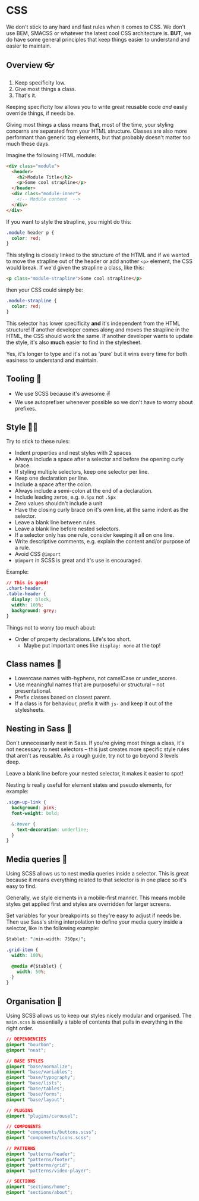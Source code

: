 # CSS

We don't stick to any hard and fast rules when it comes to CSS. We don't use BEM, SMACSS or whatever the latest cool CSS architecture is. __BUT__, we do have some general principles that keep things easier to understand and easier to maintain.

## Overview :eyeglasses:

1. Keep specificity low.
2. Give most things a class.
3. That's it.

Keeping specificity low allows you to write great reusable code _and_ easily override things, if needs be.

Giving most things a class means that, most of the time, your styling concerns are separated from your HTML structure. Classes are also more performant than generic tag elements, but that probably doesn't matter too much these days.

Imagine the following HTML module:

```html
<div class="module">
  <header>
    <h2>Module Title</h2>
    <p>Some cool strapline</p>
  </header>
  <div class="module-inner">
    <!-- Module content  -->
  </div>
</div>
```

If you want to style the strapline, you might do this:

```css
.module header p {
  color: red;
}
```

This styling is closely linked to the structure of the HTML and if we wanted to move the strapline out of the header or add another ```<p>``` element, the CSS would break. If we'd given the strapline a class, like this:

```html
<p class="module-strapline">Some cool strapline</p>
```

then your CSS could simply be:

```css
.module-strapline {
  color: red;
}
```

This selector has lower specificity __and__ it's independent from the HTML structure! If another developer comes along and moves the strapline in the HTML, the CSS should work the same. If another developer wants to update the style, it's also __much__ easier to find in the stylesheet.

Yes, it's longer to type and it's not as 'pure' but it wins every time for both easiness to understand and maintain.

## Tooling :wrench:

- We use SCSS because it's awesome :v:
- We use autoprefixer whenever possible so we don't have to worry about prefixes.

## Style :ok_woman:

Try to stick to these rules:

- Indent properties and nest styles with 2 spaces
- Always include a space after a selector and before the opening curly brace.
- If styling multiple selectors, keep one selector per line.
- Keep one declaration per line.
- Include a space after the colon.
- Always include a semi-colon at the end of a declaration.
- Include leading zeros, e.g. ```0.5px``` not ```.5px```
- Zero values shouldn't include a unit
- Have the closing curly brace on it's own line, at the same indent as the selector.
- Leave a blank line between rules.
- Leave a blank line before nested selectors.
- If a selector only has one rule, consider keeping it all on one line.
- Write descriptive comments, e.g. explain the content and/or purpose of a rule.
- Avoid CSS ```@import```
- ```@import``` in SCSS is great and it's use is encouraged.

Example:

```css
// This is good!
.chart-header,
.table-header {
  display: block;
  width: 100%;
  background: grey;
}
```

Things not to worry too much about:

- Order of property declarations. Life's too short.
  - Maybe put important ones like ```display: none``` at the top!

## Class names :speech_balloon:

- Lowercase names with-hyphens, not camelCase or under_scores.
- Use meaningful names that are purposeful or structural – not presentational.
- Prefix classes based on closest parent.
- If a class is for behaviour, prefix it with ```js-``` and keep it out of the stylesheets.

## Nesting in Sass :hatching_chick:

Don't unnecessarily nest in Sass. If you're giving most things a class, it's not necessary to nest selectors – this just creates more specific style rules that aren't as reusable. As a rough guide, try not to go beyond 3 levels deep.

Leave a blank line before your nested selector, it makes it easier to spot!

Nesting _is_ really useful for element states and pseudo elements, for example:

```css
.sign-up-link {
  background: pink;
  font-weight: bold;

  &:hover {
    text-decoration: underline;
  }
}
```

## Media queries :iphone:

Using SCSS allows us to nest media queries inside a selector. This is great because it means everything related to that selector is in one place so it's easy to find.

Generally, we style elements in a mobile-first manner. This means mobile styles get applied first and styles are overridden for larger screens.

Set variables for your breakpoints so they're easy to adjust if needs be. Then use Sass's string interpolation to define your media query inside a selector, like in the following example:

```css
$tablet: "(min-width: 750px)";

.grid-item {
  width: 100%;

  @media #{$tablet} {
    width: 50%;
  }
}
```

## Organisation :file_folder:

Using SCSS allows us to keep our styles nicely modular and organised. The ```main.scss``` is essentially a table of contents that pulls in everything in the right order.

```css
// DEPENDENCIES
@import "bourbon";
@import "neat";

// BASE STYLES
@import "base/normalize";
@import "base/variables";
@import "base/typography";
@import "base/lists";
@import "base/tables";
@import "base/forms";
@import "base/layout";

// PLUGINS
@import "plugins/carousel";

// COMPONENTS
@import "components/buttons.scss";
@import "components/icons.scss";

// PATTERNS
@import "patterns/header";
@import "patterns/footer";
@import "patterns/grid";
@import "patterns/video-player";

// SECTIONS
@import "sections/home";
@import "sections/about";
```
